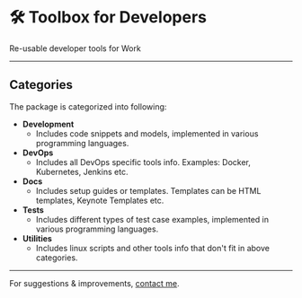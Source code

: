 # 🛠️ Toolbox for Developers
Re-usable developer tools for Work

---

## Categories

The package is categorized into following:

* **Development**
  * Includes code snippets and models, implemented in various programming languages.
* **DevOps**
  * Includes all DevOps specific tools info. Examples: Docker, Kubernetes, Jenkins etc.
* **Docs**
  * Includes setup guides or templates. Templates can be HTML templates, Keynote Templates etc.
* **Tests**
  * Includes different types of test case examples, implemented in various programming languages.
* **Utilities**
  * Includes linux scripts and other tools info that don't fit in above categories.

---

For suggestions & improvements, [contact me](mailto:admin@coolbytes.in).
